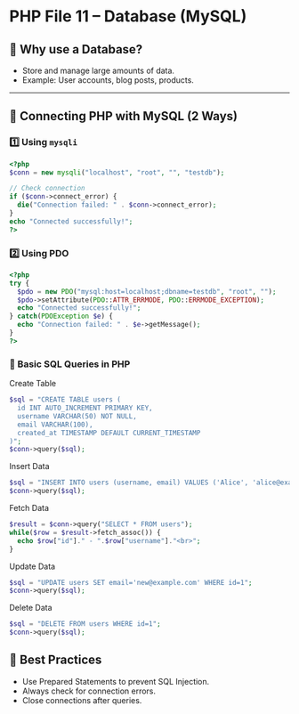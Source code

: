 # PHP File 11 – Database (MySQL)

## 🔹 Why use a Database?
- Store and manage large amounts of data.
- Example: User accounts, blog posts, products.

---

## 🔹 Connecting PHP with MySQL (2 Ways)

### 1️⃣ Using `mysqli`
```php
<?php
$conn = new mysqli("localhost", "root", "", "testdb");

// Check connection
if ($conn->connect_error) {
  die("Connection failed: " . $conn->connect_error);
}
echo "Connected successfully!";
?>
```

### 2️⃣ Using PDO
```php
<?php
try {
  $pdo = new PDO("mysql:host=localhost;dbname=testdb", "root", "");
  $pdo->setAttribute(PDO::ATTR_ERRMODE, PDO::ERRMODE_EXCEPTION);
  echo "Connected successfully!";
} catch(PDOException $e) {
  echo "Connection failed: " . $e->getMessage();
}
?>
```

### 🔹 Basic SQL Queries in PHP
Create Table
```php
$sql = "CREATE TABLE users (
  id INT AUTO_INCREMENT PRIMARY KEY,
  username VARCHAR(50) NOT NULL,
  email VARCHAR(100),
  created_at TIMESTAMP DEFAULT CURRENT_TIMESTAMP
)";
$conn->query($sql);
```
Insert Data
```php
$sql = "INSERT INTO users (username, email) VALUES ('Alice', 'alice@example.com')";
$conn->query($sql);
```
Fetch Data
```php
$result = $conn->query("SELECT * FROM users");
while($row = $result->fetch_assoc()) {
  echo $row["id"]." - ".$row["username"]."<br>";
}
```
Update Data
```php
$sql = "UPDATE users SET email='new@example.com' WHERE id=1";
$conn->query($sql);
```
Delete Data
```php
$sql = "DELETE FROM users WHERE id=1";
$conn->query($sql);
```

## 🔹 Best Practices
- Use Prepared Statements to prevent SQL Injection.
- Always check for connection errors.
- Close connections after queries.
